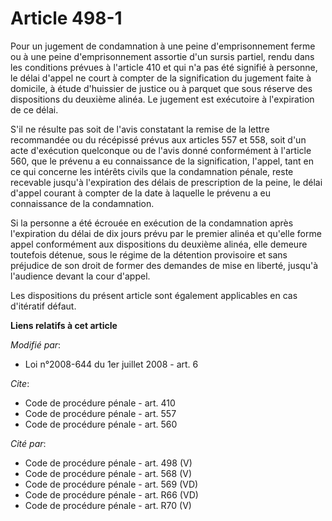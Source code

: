 # Article 498-1

Pour un jugement de condamnation à une peine d'emprisonnement ferme ou à une peine d'emprisonnement assortie d'un sursis
partiel, rendu dans les conditions prévues à l'article 410 et qui n'a pas été signifié à personne, le délai d'appel ne court
à compter de la signification du jugement faite à domicile, à étude d'huissier de justice ou à parquet que sous réserve des
dispositions du deuxième alinéa. Le jugement est exécutoire à l'expiration de ce délai.

S'il ne résulte pas soit de l'avis constatant la remise de la lettre recommandée ou du récépissé prévus aux articles 557 et
558, soit d'un acte d'exécution quelconque ou de l'avis donné conformément à l'article 560, que le prévenu a eu connaissance
de la signification, l'appel, tant en ce qui concerne les intérêts civils que la condamnation pénale, reste recevable jusqu'à
l'expiration des délais de prescription de la peine, le délai d'appel courant à compter de la date à laquelle le prévenu a eu
connaissance de la condamnation. 

Si la personne a été écrouée en exécution de la condamnation après l'expiration du délai de dix jours prévu par le premier
alinéa et qu'elle forme appel conformément aux dispositions du deuxième alinéa, elle demeure toutefois détenue, sous le
régime de la détention provisoire et sans préjudice de son droit de former des demandes de mise en liberté, jusqu'à
l'audience devant la cour d'appel. 

Les dispositions du présent article sont également applicables en cas d'itératif défaut.

**Liens relatifs à cet article**

_Modifié par_:

  - Loi n°2008-644 du 1er juillet 2008 - art. 6

_Cite_:

  - Code de procédure pénale - art. 410
  - Code de procédure pénale - art. 557
  - Code de procédure pénale - art. 560

_Cité par_:

  - Code de procédure pénale - art. 498 (V)
  - Code de procédure pénale - art. 568 (V)
  - Code de procédure pénale - art. 569 (VD)
  - Code de procédure pénale - art. R66 (VD)
  - Code de procédure pénale - art. R70 (V)
